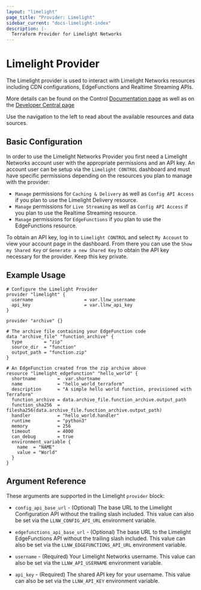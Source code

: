 ```yaml
---
layout: "limelight"
page_title: "Provider: Limelight"
sidebar_current: "docs-limelight-index"
description: |-
  Terraform Provider for Limelight Networks
---
```


# Limelight Provider

The Limelight provider is used to interact with Limelight Networks resources including
CDN configurations, EdgeFunctions and Realtime Streaming APIs.

More details can be found on the Control [Documentation page](https://control.llnw.com/acontrol/#/documentation)
as well as on the [Developer Central page](https://limelight.service-now.com/community?id=community_home)

Use the navigation to the left to read about the available resources and data sources.

## Basic Configuration

In order to use the Limelight Networks Provider you first need a Limelight Networks account user
with the appropriate permissions and an API key. An account user can be setup via the
`Limelight CONTROL` dashboard and must have specific permissions depending on the resources
you plan to manage with the provider:

* `Manage` permissions for `Caching & Delivery` as well as `Config API Access` if you plan to use the
  Limelight Delivery resource.
* `Manage` permissions for `Live Streaming` as well as `Config API Access` if you plan to use the
  Realtime Streaming resource.
* `Manage` permissions for `EdgeFunctions` if you plan to use the EdgeFunctions resource.

To obtain an API key, log in to `Limelight CONTROL` and select `My Account` to view your
account page in the dashboard. From there you can use the `Show my Shared Key` or
`Generate a new Shared Key` to obtain the API key necessary for the provider. Keep this key
private.

## Example Usage

```hcl
# Configure the Limelight Provider
provider "limelight" {
  username                   = var.llnw_username
  api_key                    = var.llnw_api_key
}

provider "archive" {}

# The archive file containing your EdgeFunction code
data "archive_file" "function_archive" {
  type        = "zip"
  source_dir  = "function"
  output_path = "function.zip"
}

# An EdgeFunction created from the zip archive above
resource "limelight_edgefunction" "hello_world" {
  shortname        =  var.shortname
  name             = "hello_world_terraform"
  description      = "A simple hello world function, provisioned with Terraform"
  function_archive = data.archive_file.function_archive.output_path
  function_sha256  = filesha256(data.archive_file.function_archive.output_path)
  handler          = "hello_world.handler"
  runtime          = "python3"
  memory           = 256
  timeout          = 4000
  can_debug        = true
  environment_variable {
    name  = "NAME"
    value = "World"
  }
}

```

## Argument Reference

These arguments are supported in the Limelight `provider` block:

* `config_api_base_url` - (Optional) The base URL to the Limelight Configuration API without the trailing slash
  included. This value can also be set via the `LLNW_CONFIG_API_URL` environment variable.

* `edgefunctions_api_base_url` - (Optional) The base URL to the Limelight EdgeFunctions API without the trailing slash
  included. This value can also be set via the `LLNW_EDGEFUNCTIONS_API_URL` environment variable.

* `username` - (Required) Your Limelight Networks username. This value can also be set via the `LLNW_API_USERNAME`
  environment variable.

* `api_key` - (Required) The shared API key for your username. This value can also be set via the `LLNW_API_KEY`
  environment variable.
